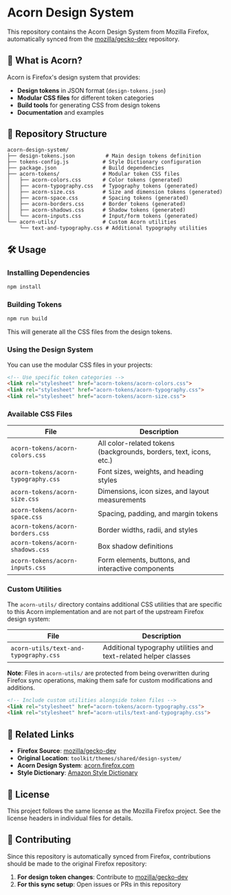# Acorn Design System

This repository contains the Acorn Design System from Mozilla Firefox, automatically synced from the [mozilla/gecko-dev](https://github.com/mozilla/gecko-dev) repository.

## 🎨 What is Acorn?

Acorn is Firefox's design system that provides:
- **Design tokens** in JSON format (`design-tokens.json`)
- **Modular CSS files** for different token categories
- **Build tools** for generating CSS from design tokens
- **Documentation** and examples

## 📁 Repository Structure

```
acorn-design-system/
├── design-tokens.json          # Main design tokens definition
├── tokens-config.js           # Style Dictionary configuration
├── package.json               # Build dependencies
├── acorn-tokens/              # Modular token CSS files
│   ├── acorn-colors.css       # Color tokens (generated)
│   ├── acorn-typography.css   # Typography tokens (generated)
│   ├── acorn-size.css         # Size and dimension tokens (generated)
│   ├── acorn-space.css        # Spacing tokens (generated)
│   ├── acorn-borders.css      # Border tokens (generated)
│   ├── acorn-shadows.css      # Shadow tokens (generated)
│   └── acorn-inputs.css       # Input/form tokens (generated)
└── acorn-utils/               # Custom Acorn utilities
    └── text-and-typography.css # Additional typography utilities
```

## 🛠️ Usage

### Installing Dependencies

```bash
npm install
```

### Building Tokens

```bash
npm run build
```

This will generate all the CSS files from the design tokens.

### Using the Design System

You can use the modular CSS files in your projects:

```html
<!-- Use specific token categories -->
<link rel="stylesheet" href="acorn-tokens/acorn-colors.css">
<link rel="stylesheet" href="acorn-tokens/acorn-typography.css">
<link rel="stylesheet" href="acorn-tokens/acorn-size.css">
```

### Available CSS Files

| File | Description |
|------|-------------|
| `acorn-tokens/acorn-colors.css` | All color-related tokens (backgrounds, borders, text, icons, etc.) |
| `acorn-tokens/acorn-typography.css` | Font sizes, weights, and heading styles |
| `acorn-tokens/acorn-size.css` | Dimensions, icon sizes, and layout measurements |
| `acorn-tokens/acorn-space.css` | Spacing, padding, and margin tokens |
| `acorn-tokens/acorn-borders.css` | Border widths, radii, and styles |
| `acorn-tokens/acorn-shadows.css` | Box shadow definitions |
| `acorn-tokens/acorn-inputs.css` | Form elements, buttons, and interactive components |

### Custom Utilities

The `acorn-utils/` directory contains additional CSS utilities that are specific to this Acorn implementation and are not part of the upstream Firefox design system:

| File | Description |
|------|-------------|
| `acorn-utils/text-and-typography.css` | Additional typography utilities and text-related helper classes |

**Note**: Files in `acorn-utils/` are protected from being overwritten during Firefox sync operations, making them safe for custom modifications and additions.

```html
<!-- Include custom utilities alongside token files -->
<link rel="stylesheet" href="acorn-tokens/acorn-typography.css">
<link rel="stylesheet" href="acorn-utils/text-and-typography.css">
```

## 🔗 Related Links

- **Firefox Source**: [mozilla/gecko-dev](https://github.com/mozilla/gecko-dev)
- **Original Location**: `toolkit/themes/shared/design-system/`
- **Acorn Design System**: [acorn.firefox.com](https://acorn.firefox.com/)
- **Style Dictionary**: [Amazon Style Dictionary](https://amzn.github.io/style-dictionary/)

## 📝 License

This project follows the same license as the Mozilla Firefox project. See the license headers in individual files for details.

## 🤝 Contributing

Since this repository is automatically synced from Firefox, contributions should be made to the original Firefox repository:

1. **For design token changes**: Contribute to [mozilla/gecko-dev](https://github.com/mozilla/gecko-dev)
2. **For this sync setup**: Open issues or PRs in this repository

